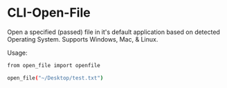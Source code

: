 # CLI-Open-File

Open a specified (passed) file in it's default application
based on detected Operating System.
Supports Windows, Mac, & Linux.

Usage:  

```bash
from open_file import openfile

open_file("~/Desktop/test.txt")
```

